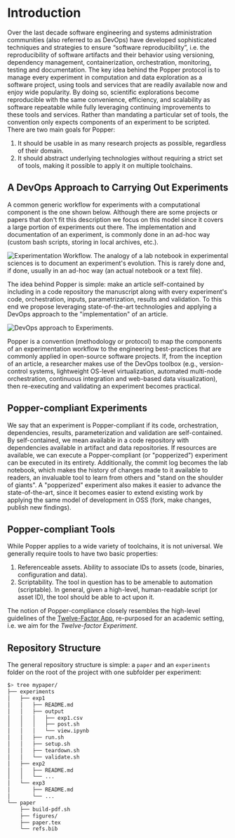 # Introduction

Over the last decade software engineering and systems administration 
communities (also referred to as DevOps) have developed sophisticated 
techniques and strategies to ensure “software reproducibility”, i.e. 
the reproducibility of software artifacts and their behavior using 
versioning, dependency management, containerization, orchestration, 
monitoring, testing and documentation. The key idea behind the Popper 
protocol is to manage every experiment in computation and data 
exploration as a software project, using tools and services that are 
readily available now and enjoy wide popularity. By doing so, 
scientific explorations become reproducible with the same convenience, 
efficiency, and scalability as software repeatable while fully 
leveraging continuing improvements to these tools and services. Rather 
than mandating a particular set of tools, the convention only expects 
components of an experiment to be scripted. There are two main goals 
for Popper:

 1. It should be usable in as many research projects as possible, 
    regardless of their domain.
 2. It should abstract underlying technologies without requiring a 
    strict set of tools, making it possible to apply it on multiple 
    toolchains.

## A DevOps Approach to Carrying Out Experiments

A common generic workflow for experiments with a computational 
component is the one shown below. Although there are some projects or 
papers that don't fit this description we focus on this model since it 
covers a large portion of experiments out there. The implementation 
and documentation of an experiment, is commonly done in an ad-hoc way 
(custom bash scripts, storing in local archives, etc.).

![Experimentation Workflow. The analogy of a lab notebook in 
experimental sciences is to document an experiment's evolution. This 
is rarely done and, if done, usually in an ad-hoc way (an actual 
notebook or a text file).](/figures/workflow.png)

The idea behind Popper is simple: make an article self-contained by 
including in a code repository the manuscript along with every 
experiment's code, orchestration, inputs, parametrization, results and 
validation. To this end we propose leveraging state-of-the-art 
technologies and applying a DevOps approach to the "implementation" of 
an article.

![DevOps approach to Experiments.](/figures/workflow_devops.png)

Popper is a convention (methodology or protocol) to map the components 
of an experimentation workflow to the engineering best-practices that 
are commonly applied in open-source software projects. If, from the 
inception of an article, a researcher makes use of the DevOps toolbox 
(e.g., version-control systems, lightweight OS-level virtualization, 
automated multi-node orchestration, continuous integration and 
web-based data visualization), then re-executing and validating an 
experiment becomes practical.

## Popper-compliant Experiments

We say that an experiment is Popper-compliant if its code, 
orchestration, dependencies, results, parameterization and validation 
are self-contained. By self-contained, we mean available in a code 
repository with dependencies available in artifact and data 
repositories. If resources are available, we can execute a 
Popper-compliant (or "popperized") experiment can be executed in its 
entirety. Additionally, the commit log becomes the lab notebook, which 
makes the history of changes made to it available to readers, an 
invaluable tool to learn from others and "stand on the shoulder of 
giants". A "popperized" experiment also makes it easier to advance the 
state-of-the-art, since it becomes easier to extend existing work by 
applying the same model of development in OSS (fork, make changes, 
publish new findings).

## Popper-compliant Tools

While Popper applies to a wide variety of toolchains, it is not 
universal. We generally require tools to have two basic properties:

 1. Referenceable assets. Ability to associate IDs to assets (code, 
    binaries, configuration and data).
 2. Scriptability. The tool in question has to be amenable to 
    automation (scriptable). In general, given a high-level, 
    human-readable script (or asset ID), the tool should be able to 
    act upon it.

The notion of Popper-compliance closely resembles the high-level 
guidelines of the [Twelve-Factor App](http://12factor.net/), 
re-purposed for an academic setting, i.e. we aim for the 
_Twelve-factor Experiment_.

## Repository Structure

The general repository structure is simple: a `paper` and an 
`experiments` folder on the root of the project with one subfolder per 
experiment:

```bash
$> tree mypaper/
├── experiments
│   ├── exp1
│   │   ├── README.md
│   │   ├── output
│   │   │   ├── exp1.csv
│   │   │   ├── post.sh
│   │   │   └── view.ipynb
│   │   ├── run.sh
│   │   ├── setup.sh
│   │   ├── teardown.sh
│   │   └── validate.sh
│   ├── exp2
│   │   ├── README.md
│   │   └── ...
│   └── exp3
│       ├── README.md
│       └── ...
└── paper
    ├── build-pdf.sh
    ├── figures/
    ├── paper.tex
    └── refs.bib
```

